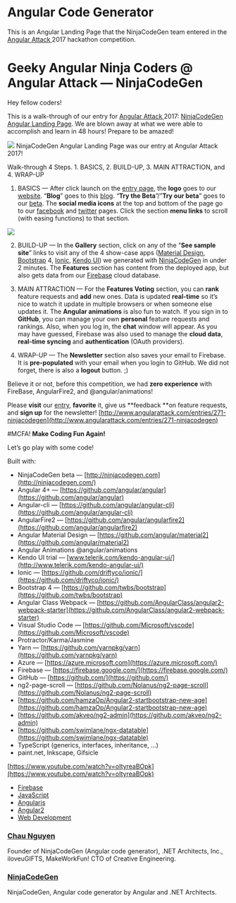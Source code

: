 # Angular Code Generator

This is an Angular Landing Page that the NinjaCodeGen team entered in the [Angular Attack
](http://angularattack.com/) 2017 hackathon competition.


# Geeky Angular Ninja Coders @ Angular Attack — NinjaCodeGen

Hey fellow coders!

This is a walk-through of our entry for [Angular Attack
](http://angularattack.com/)2017: [NinjaCodeGen Angular Landing
Page](http://www.angularattack.com/entries/271-ninjacodegen). We are blown away
at what we were able to accomplish and learn in 48 hours! Prepare to be amazed!

![](https://cdn-images-1.medium.com/max/1200/1*7hi5iXo3E5zSqsYRInsung.png)
<span class="figcaption_hack">NinjaCodeGen Angular Landing Page was our entry at Angular Attack 2017!</span>

Walk-through 4 Steps. 1. BASICS, 2. BUILD-UP, 3. MAIN ATTRACTION, and 4. WRAP-UP

1.  BASICS — After click launch on the [entry
page](http://www.angularattack.com/entries/271-ninjacodegen), the **logo** goes
to our [website](http://ninjacodegen.com/). “**Blog**” goes to this
[blog](https://medium.com/ninjacodegen). “**Try the Beta**”/”**Try our beta**”
goes to our [beta](http://ncg-beta.azurewebsites.net/). The **social media
icons** at the top and bottom of the page go to our
[facebook](http://facebook.com/ninjaCodeGen) and
[twitter](http://twitter.com/ninjaCodeGen) pages. Click the section **menu
links** to scroll (with easing functions) to that section.

![](https://cdn-images-1.medium.com/max/1200/1*MsQ0XF4TwcdgPQS6hB-zrw.png)

2. BUILD-UP — In the **Gallery** section, click on any of the “**See sample
site**” links to visit any of the 4 show-case apps ([Material
Design](https://github.com/angular/material2),
[Bootstrap](https://github.com/twbs/bootstrap) 4,
[Ionic](https://github.com/driftyco/ionic/), [Kendo
UI](http://www.telerik.com/kendo-angular-ui/)) we generated with
[NinjaCodeGen](http://ninjacodegen.com/) in under 2 minutes. The **Features**
section has content from the deployed app, but also gets data from our
[Firebase](https://firebase.google.com/) cloud database.

3. MAIN ATTRACTION — For the **Features Voting** section, you can **rank** feature requests and **add** new ones. Data is updated **real-time** so it’s
nice to watch it update in multiple browsers or when someone else updates it.
The **Angular animations** is also fun to watch. If you sign in to **GitHub**,
you can manage your own **personal** feature requests and rankings. Also, when
you log in, the **chat** window will appear. As you may have guessed, Firebase
was also used to manage the **cloud data**, **real-time syncing** and
**authentication** (OAuth providers).

4. WRAP-UP — The **Newsletter** section also saves your email to Firebase. It is
**pre-populated** with your email when you login to GitHub. We did not forget,
there is also a **logout** button. ;)

Believe it or not, before this competition, we had **zero experience** with
FireBase, AngularFire2, and @angular/animations!

Please **visit** our
[entry](http://www.angularattack.com/entries/271-ninjacodegen), **favorite** it,
give us **feedback **on feature requests, and **sign up** for the newsletter!
[http://www.angularattack.com/entries/271-ninjacodegen](http://www.angularattack.com/entries/271-ninjacodegen)

\#MCFA! **Make Coding Fun Again!**

Let’s go play with some code!

Built with:

* NinjaCodeGen beta — [http://ninjacodegen.com](http://ninjacodegen.com/)
* Angular 4+ —
[https://github.com/angular/angular](https://github.com/angular/angular)
* Angular-cli —
[https://github.com/angular/angular-cli](https://github.com/angular/angular-cli)
* AngularFire2 —
[https://github.com/angular/angularfire2](https://github.com/angular/angularfire2)
* Angular Material Design —
[https://github.com/angular/material2](https://github.com/angular/material2)
* Angular Animations @angular/animations
* Kendo UI trial —
[www.telerik.com/kendo-angular-ui/](http://www.telerik.com/kendo-angular-ui/)
* Ionic — [https://github.com/driftyco/ionic/](https://github.com/driftyco/ionic/)
* Bootstrap 4 —
[https://github.com/twbs/bootstrap](https://github.com/twbs/bootstrap)
* Angular Class Webpack —
[https://github.com/AngularClass/angular2-webpack-starter](https://github.com/AngularClass/angular2-webpack-starter)
* Visual Studio Code —
[https://github.com/Microsoft/vscode](https://github.com/Microsoft/vscode)
* Protractor/Karma/Jasmine
* Yarn — [https://github.com/yarnpkg/yarn](https://github.com/yarnpkg/yarn)
* Azure — [https://azure.microsoft.com](https://azure.microsoft.com/)
* Firebase — [https://firebase.google.com/](https://firebase.google.com/)
* GitHub — [https://github.com/](https://github.com/)
* ng2-page-scroll —
[https://github.com/Nolanus/ng2-page-scroll](https://github.com/Nolanus/ng2-page-scroll)
* [https://github.com/hamzaOp/Angular2-startbootstrap-new-age](https://github.com/hamzaOp/Angular2-startbootstrap-new-age)
* [https://github.com/akveo/ng2-admin](https://github.com/akveo/ng2-admin)
* [https://github.com/swimlane/ngx-datatable](https://github.com/swimlane/ngx-datatable)
* TypeScript (generics, interfaces, inheritance, …)
* paint.net, Inkscape, Gifsicle

<span class="figcaption_hack">[https://www.youtube.com/watch?v=oItyreaBOpk](https://www.youtube.com/watch?v=oItyreaBOpk)</span>

* [Firebase](https://medium.com/tag/firebase?source=post)
* [JavaScript](https://medium.com/tag/javascript?source=post)
* [Angularjs](https://medium.com/tag/angularjs?source=post)
* [Angular2](https://medium.com/tag/angular2?source=post)
* [Web Development](https://medium.com/tag/web-development?source=post)

### [Chau Nguyen](https://medium.com/@chauey)

Founder of NinjaCodeGen (Angular code generator), .NET Architects, Inc.,
iloveuGIFTS, MakeWorkFun! CTO of Creative Engineering.

### [NinjaCodeGen](https://medium.com/ninjacodegen?source=footer_card)

NinjaCodeGen, Angular code generator by Angular and .NET Architects.

